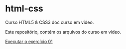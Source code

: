 # html-css
 Curso HTML5 & CSS3 doc curso em video.

Este repositório, contém os arquivos do curso em video.

<a href="https://rafahsilv247.github.io/html-css/exercicios/modulo-1/ex001/index.html"> Executar o exercício 01</a>
